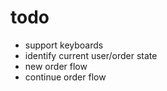 

# todo

- support keyboards
- identify current user/order state
- new order flow
- continue order flow